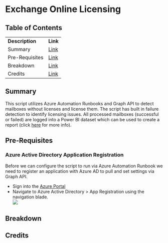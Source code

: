 <h1>Exchange Online Licensing</h1>
<h2>Table of Contents</h2>
<table>
    <tr>
        <td><b>Description</b></td>
        <td><b>Link</b></td>
    </tr>
    <tr>
        <td>Summary</td>
        <td><a href="#summary">Link</a></td>
    </tr>
    <tr>
        <td>Pre-Requisites</td>
        <td><a href="#prereq">Link</a></td>
    </tr>
    <tr>
        <td>Breakdown</td>
        <td><a href="#breakdown">Link</a></td>
    </tr>
    <tr>
        <td>Credits</td>
        <td><a href="#credits">Link</a></td>
    </tr>
</table>
<h2>Summary</h2>
<p>This script utilizes Azure Automation Runbooks and Graph API to detect mailboxes without licenses and license them. The script has built in failure detection to identify licensing issues. All processed mailboxes (successful or failed) are logged into a Power BI dataset which can be used to create a report (click <a href="#prereq-powerbi">here</a> for more info).</p>
<h2>Pre-Requisites</h2>
<h3>Azure Active Directory Application Registration</h3>
<p>Before we can configure the script to run via Azure Automation Runbook we need to register an application with Azure AD to pull and set settings via Graph API.</p>
<ul>
    <li>Sign into the <a href="https://portal.azure.com">Azure Portal</a></li>
    <li>Navigate to Azure Active Directory > App Registration using the navigation blade.<br /><img src="/blob/master/Resources/Powerbi1_thumb1.jpg" /></li>
</ul>
<h2>Breakdown</h2>
<h2>Credits</h2>